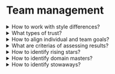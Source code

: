 # Team management

<details>
  <summary>How to work with style differences?</summary>

- understand your own style;
- get to know your teammates better;
- use assessment to learn about each other's styles;
- agree on team norms and culture.

</details>

<details>
  <summary>What types of trust?</summary>

- Competency-Based trust / Do we trust a team mate to be competent and deliver the results that the team needs?
- Reliability-Based trust / Do we trust a teammate to deliver on their promises and commitments?
- Vulnerability-Based trust / Are teammates able to be honest about themselves?

</details>

<details>
  <summary>How to align individual and team goals?</summary>

1. Clearly determine your individual goals and team goals;
2. Have each team member share individual and team goals;
3. As a team decide now conflicts will be handled.

</details>

<details>
  <summary>What are criterias of assessing results?</summary>

**Work:**

- quantity of work;
- quality of work;
- timeliness of work.

**Relationships:**

- team members;
- external partners.

</details>

<details>
  <summary>How to identify rising stars?</summary>

- focus on improving and growing;
- volunteer to help;
- recruited for new roles.

**Benefits:**

- credit for retaining talent;
- build reputation for employee development;
- attract new talent;
- create future connections.

</details>

<details>
  <summary>How to identify domain masters?</summary>

- quietly confident;
- no complaining;
- not self-promoters;
- self-starters;
- sought-after expertise;
- work together;
- recruited by other teams.

**Benefits:**

- retain their talent on your team and organization;
- help attract to your team;
- example for other team members;
- train others.

</details>

<details>
  <summary>How to identify stowaways?</summary>

- difficult to see results or expertise;
- not a go-to resource;
- contributions need prompting;
- some role for a long time;
- not proactive;
- give minimal effort and time;
- stay out of the way;
- easier just cover for them.

</details>
